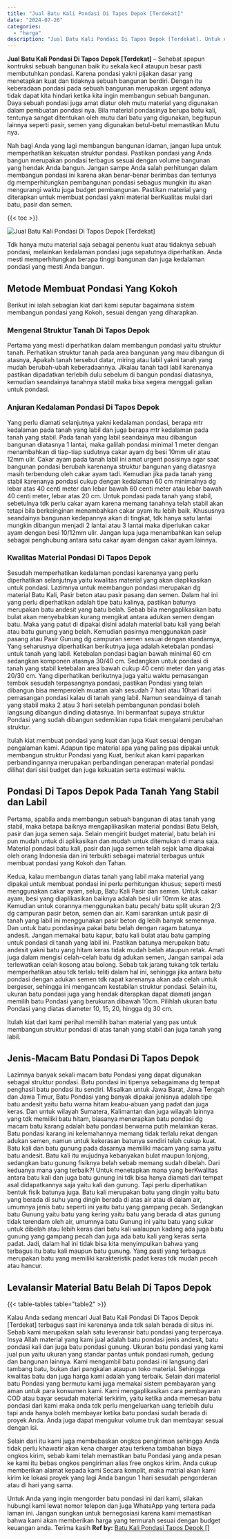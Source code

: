 ```yaml
---
title: "Jual Batu Kali Pondasi Di Tapos Depok [Terdekat]"
date: "2024-07-26"
categories: 
  - "harga"
description: "Jual Batu Kali Pondasi Di Tapos Depok [Terdekat]. Untuk Anda yang ingin mengorder batu pondasi ini dari kami, silakan hubungi kami lewat nomor telepon dan ju..."
---
```


**Jual Batu Kali Pondasi Di Tapos Depok \[Terdekat\]** – Sehebat apapun kontruksi sebuah bangunan baik itu sekala kecil ataupun besar pasti membutuhkan pondasi. Karena pondasi yakni pijakan dasar yang menetapkan kuat dan tidaknya sebuah bangunan berdiri. Dengan itu keberadaan pondasi pada sebuah bangunan merupakan urgent adanya tidak dapat kita hindari ketika kita ingin membangun sebuah bangunan. Daya sebuah pondasi juga amat diatur oleh mutu material yang digunakan dalam pembuatan pondasi nya. Bila material pondasinya berupa batu kali, tentunya sangat ditentukan oleh mutu dari batu yang digunakan, begitupun lainnya seperti pasir, semen yang digunakan betul-betul memastikan Mutu nya.

Nah bagi Anda yang lagi membangun bangunan idaman, jangan lupa untuk memperhatikan kekuatan struktur pondasi. Pastikan pondasi yang Anda bangun merupakan pondasi terbagus sesuai dengan volume bangunan yang hendak Anda bangun. Jangan sampe Anda salah perhitungan dalam membangun pondasi ini karena akan benar-benar berimbas dan tentunya dg memperhitungkan pembangunan pondasi sebagus mungkin itu akan mengurangi waktu juga budget pembangunan. Pastikan material yang diterapkan untuk membuat pondasi yakni material berKualitas mulai dari batu, pasir dan semen.

{{< toc >}}

![Jual Batu Kali Pondasi Di Tapos Depok [Terdekat]](/images/jual-batu-kali-35.png)

Tdk hanya mutu material saja sebagai penentu kuat atau tidaknya sebuah pondasi, melainkan kedalaman pondasi juga sepatutnya diperhatikan. Anda mesti memperhitungkan berapa tinggi bangunan dan juga kedalaman pondasi yang mesti Anda bangun.

## Metode Membuat Pondasi Yang Kokoh

Berikut ini ialah sebagian kiat dari kami seputar bagaimana sistem membangun pondasi yang Kokoh, sesuai dengan yang diharapkan.

### Mengenal Struktur Tanah Di Tapos Depok

Pertama yang mesti diperhatikan dalam membangun pondasi yaitu struktur tanah. Perhatikan struktur tanah pada area bangunan yang mau dibangun di atasnya, Apakah tanah tersebut datar, miring atau labil yakni tanah yang mudah berubah-ubah keberadaannya. Jikalau tanah tadi labil karenanya pastikan dipadatkan terlebih dulu sebelum di bangun pondasi diatasnya, kemudian seandainya tanahnya stabil maka bisa segera menggali galian untuk pondasi.

### Anjuran Kedalaman Pondasi Di Tapos Depok

Yang perlu diamati selanjutnya yakni kedalaman pondasi, berapa mtr kedalaman pada tanah yang labil dan juga berapa mtr kedalaman pada tanah yang stabil. Pada tanah yang labil seandainya mau dibangun bangunan diatasnya 1 lantai, maka galilah pondasi minimal 1 meter dengan menambahkan di tiap-tiap sudutnya cakar ayam dg besi 10mm ulir atau 12mm ulir. Cakar ayam pada tanah labil ini amat urgent posisinya agar saat bangunan pondasi berubah karenanya struktur bangunan yang diatasnya masih terbendung oleh cakar ayam tadi. Kemudian jika pada tanah yang stabil karenanya pondasi cukup dengan kedalaman 60 cm minimalnya dg lebar atas 40 centi meter dan lebar bawah 60 centi meter atau lebar bawah 40 centi meter, lebar atas 20 cm. Untuk pondasi pada tanah yang stabil, sebetulnya tdk perlu cakar ayam karena memang tanahnya telah stabil akan tetapi bila berkeinginan menambahkan cakar ayam itu lebih baik. Khususnya seandainya bangunan kedepannya akan di tingkat, tdk hanya satu lantai mungkin dibangun menjadi 2 lantai atau 3 lantai maka diperlukan cakar ayam dengan besi 10/12mm ulir. Jangan lupa juga menambahkan kan selup sebagai penghubung antara satu cakar ayam dengan cakar ayam lainnya.

### Kwalitas Material Pondasi Di Tapos Depok

Sesudah memperhatikan kedalaman pondasi karenanya yang perlu diperhatikan selanjutnya yaitu kwalitas material yang akan diaplikasikan untuk pondasi. Lazimnya untuk membangun pondasi merupakan dg material Batu Kali, Pasir beton atau pasir pasang dan semen. Dalam hal ini yang perlu diperhatikan adalah tipe batu kalinya, pastikan batunya merupakan batu andesit yang batu belah. Sebab bila mengaplikasikan batu bulat akan menyebabkan kurang mengikat antara adukan semen dengan batu. Maka yang patut di dipakai disini adalah material batu kali yang belah atau batu gunung yang belah. Kemudian pasirnya menggunakan pasir pasang atau Pasir Gunung dg campuran semen sesuai dengan standarnya, Yang seharusnya diperhatikan berikutnya juga adalah ketebalan pondasi untuk tanah yang labil. Ketebalan pondasi bagian bawah minimal 60 cm sedangkan komponen atasnya 30/40 cm. Sedangkan untuk pondasi di tanah yang stabil ketebalan area bawah cukup 40 centi meter dan yang atas 20/30 cm. Yang diperhatikan berikutnya juga yaitu waktu pemasangan tembok sesudah terpasangnya pondasi, pastikan Pondasi yang telah dibangun bisa memperoleh muatan ialah sesudah 7 hari atau 10hari dari pemasangan pondasi kalau di tanah yang labil. Namun seandainya di tanah yang stabil maka 2 atau 3 hari setelah pembangunan pondasi boleh langsung dibangun dinding diatasnya. Ini bermanfaat supaya struktur Pondasi yang sudah dibangun sedemikian rupa tidak mengalami perubahan struktur.

Itulah kiat membuat pondasi yang kuat dan juga Kuat sesuai dengan pengalaman kami. Adapun tipe material apa yang paling pas dipakai untuk membangun struktur Pondasi yang Kuat, berikut akan kami paparkan perbandingannya merupakan perbandingan penerapan material pondasi dilihat dari sisi budget dan juga kekuatan serta estimasi waktu.

## Pondasi Di Tapos Depok Pada Tanah Yang Stabil dan Labil

Pertama, apabila anda membangun sebuah bangunan di atas tanah yang stabil, maka betapa baiknya mengaplikasikan material pondasi Batu Belah, pasir dan juga semen saja. Selain mengirit budget material, batu belah ini pun mudah untuk di aplikasikan dan mudah untuk ditemukan di mana saja. Material pondasi batu kali, pasir dan juga semen telah sejak lama dipakai oleh orang Indonesia dan ini terbukti sebagai material terbagus untuk membuat pondasi yang Kokoh dan Tahan.

Kedua, kalau membangun diatas tanah yang labil maka material yang dipakai untuk membuat pondasi ini perlu perhitungan khusus; seperti mesti menggunakan cakar ayam, selup, Batu Kali Pasir dan semen. Untuk cakar ayam, besi yang diaplikasikan baiknya adalah besi ulir 10mm ke atas. Kemudian untuk corannya menggunakan batu pecah/ batu split ukuran 2/3 dg campuran pasir beton, semen dan air. Kami sarankan untuk pasir di tanah yang labil ini menggunakan pasir beton dg lebih banyak semennya. Dan untuk batu pondasinya pakai batu belah dengan ragam batunya andesit. Jangan memakai batu kapur, batu kali bulat atau batu gamping untuk pondasi di tanah yang labil ini. Pastikan batunya merupakan batu andesit yakni batu yang hitam keras tidak mudah belah ataupun retak. Amati juga dalam mengisi celah-celah batu dg adukan semen, Jangan sampai ada terlewatkan celah kosong atau bolong. Sebab tak jarang tukang tdk terlalu memperhatikan atau tdk terlalu teliti dalam hal ini, sehingga jika antara batu pondasi dengan adukan semen tdk rapat karenanya akan ada celah untuk bergeser, sehingga ini mengancam kestabilan struktur pondasi. Selain itu, ukuran batu pondasi juga yang hendak diterapkan dapat diamati jangan memilih batu Pondasi yang berukuran dibawah 10cm. Pilihlah ukuran batu Pondasi yang diatas diameter 10, 15, 20, hingga dg 30 cm.

Itulah kiat dari kami perihal memilih bahan material yang pas untuk membangun struktur pondasi di atas tanah yang stabil dan juga tanah yang labil.

## Jenis-Macam Batu Pondasi Di Tapos Depok

Lazimnya banyak sekali macam batu Pondasi yang dapat digunakan sebagai struktur pondasi. Batu pondasi ini tipenya sebagaimana dg tempat penghasil batu pondasi itu sendiri. Misalkan untuk Jawa Barat, Jawa Tengah dan Jawa Timur, Batu Pondasi yang banyak dipakai jenisnya adalah tipe batu andesit yaitu batu warna hitam keabu-abuan yang padat dan juga keras. Dan untuk wilayah Sumatera, Kalimantan dan juga wilayah lainnya yang tdk memiliki batu hitam, biasanya menerapkan batu pondasi dg macam batu karang adalah batu pondasi berwarna putih melainkan keras. Batu pondasi karang ini kelemahannya memang tidak terlalu rekat dengan adukan semen, namun untuk kekerasan batunya sendiri telah cukup kuat. Batu kali dan batu gunung pada dasarnya memiliki macam yang sama yaitu batu andesit. Batu kali itu wujudnya kebanyakan bulat maupun lonjong, sedangkan batu gunung fisiknya belah sebab memang sudah dibelah. Dari keduanya mana yang terbaik?! Untuk menetapkan mana yang berKwalitas antara batu kali dan juga batu gunung ini tdk bisa hanya diamati dari tempat asal didapatkannya saja yaitu kali dan gunung. Tapi perlu diperhatikan bentuk fisik batunya juga. Batu kali merupakan batu yang dingin yaitu batu yang berada di suhu yang dingin berada di atas air atau di dalam air, umumnya jenis batu seperti ini yaitu batu yang gampang pecah. Sedangkan batu Gunung yaitu batu yang kering yaitu batu yang berada di atas gunung tidak terendam oleh air, umumnya batu Gunung ini yaitu batu yang sukar untuk dibelah atau lebih keras dari batu kali walaupun kadang ada juga batu gunung yang gampang pecah dan juga ada batu kali yang keras serta padat. Jadi, dalam hal ini tidak bisa kita menyimpulkan bahwa yang terbagus itu batu kali maupun batu gunung. Yang pasti yang terbagus merupakan batu yang memiliki karakteristik padat keras tdk mudah pecah atau hancur.

## Levalansir Material Batu Belah Di Tapos Depok

{{< table-tables table="table2" >}}

Kalau Anda sedang mencari Jual Batu Kali Pondasi Di Tapos Depok \[Terdekat\] terbagus saat ini karenanya anda tdk salah berada di situs ini. Sebab kami merupakan salah satu leveransir batu pondasi yang terpercaya. Insya Allah material yang kami jual adalah batu pondasi jenis andesit, batu pondasi kali dan juga batu pondasi gunung. Ukuran batu pondasi yang kami jual pun yaitu ukuran yang standar pantas untuk pondasi rumah, gedung dan bangunan lainnya. Kami mengambil batu pondasi ini langsung dari tambang batu, bukan dari pangkalan ataupun toko material. Sehingga kwalitas batu dan juga harga kami adalah yang terbaik. Selain dari material batu Pondasi yang bermutu kami juga memakai sistem pembayaran yang aman untuk para konsumen kami. Kami mengaplikasikan cara pembayaran COD atau bayar sesudah material terkirim, yaitu ketika anda memesan batu pondasi dari kami maka anda tdk perlu mengeluarkan uang terlebih dulu tapi anda hanya boleh membayar ketika batu pondasi sudah berada di proyek Anda. Anda juga dapat mengukur volume truk dan membayar sesuai dengan isi.

Selain dari itu kami juga membebaskan ongkos pengiriman sehingga Anda tidak perlu khawatir akan kena charger atau terkena tambahan biaya ongkos kirim, sebab kami telah memastikan batu Pondasi yang anda pesan ke kami itu bebas ongkos pengiriman alias free ongkos kirim. Anda cukup memberikan alamat kepada kami Secara komplit, maka matrial akan kami kirim ke lokasi proyek yang lagi Anda bangun 1 hari sesudah pengorderan atau di hari yang sama.

Untuk Anda yang ingin mengorder batu pondasi ini dari kami, silakan hubungi kami lewat nomor telepon dan juga WhatsApp yang tertera pada laman ini. Jangan sungkan untuk bernegosiasi karena kami memastikan bahwa kami akan memberikan harga yang termurah sesuai dengan budget keuangan anda. Terima kasih
**Ref by:** [Batu Kali Pondasi Tapos Depok []](https://id.wikipedia.org/wiki/Batu)
